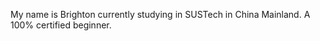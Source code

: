 My name is Brighton currently studying in SUSTech in China Mainland.
A 100% certified beginner.
<!---
BrightonXX/BrightonXX is a ✨ special ✨ repository because its `README.md` (this file) appears on your GitHub profile.
You can click the Preview link to take a look at your changes.
--->
